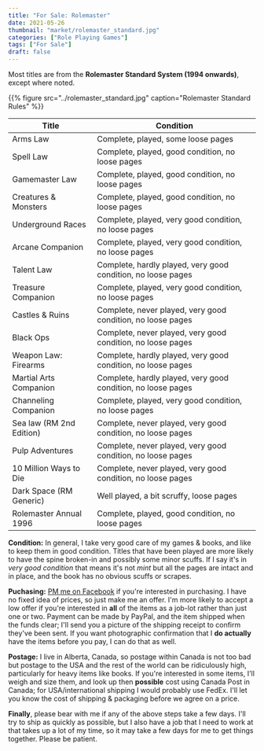 ```yaml
---
title: "For Sale: Rolemaster"
date: 2021-05-26
thumbnail: "market/rolemaster_standard.jpg"
categories: ["Role Playing Games"]
tags: ["For Sale"]
draft: false
---
```


Most titles are from the **Rolemaster Standard System (1994 onwards)**, except where noted.

{{% figure src="../rolemaster_standard.jpg" caption="Rolemaster Standard Rules" %}}

| Title                    | Condition                                                    |
| ------------------------ | ------------------------------------------------------------ |
| Arms Law                 | Complete, played, some loose pages                           |
| Spell Law                | Complete, played, good condition, no loose pages             |
| Gamemaster Law           | Complete, played, good condition, no loose pages             |
| Creatures & Monsters     | Complete, played, good condition, no loose pages             |
| Underground Races        | Complete, played, very good condition, no loose pages        |
| Arcane Companion         | Complete, played, very good condition, no loose pages        |
| Talent Law               | Complete, hardly played, very good condition, no loose pages |
| Treasure Companion       | Complete, played, very good condition, no loose pages        |
| Castles & Ruins          | Complete, never played, very good condition, no loose pages  |
| Black Ops                | Complete, never played, very good condition, no loose pages  |
| Weapon Law: Firearms     | Complete, hardly played, very good condition, no loose pages |
| Martial Arts Companion   | Complete, hardly played, very good condition, no loose pages |
| Channeling Companion     | Complete, played, very good condition, no loose pages        |
| Sea law (RM 2nd Edition) | Complete, never played, very good condition, no loose pages  |
| Pulp Adventures          | Complete, never played, very good condition, no loose pages  |
| 10 Million Ways to Die   | Complete, never played, very good condition, no loose pages  |
| Dark Space (RM Generic)  | Well played, a bit scruffy, loose pages                      |
| Rolemaster Annual 1996   | Complete, played, good condition, no loose pages             |

**Condition:** In general, I take very good care of my games & books, and like to keep them in good condition. Titles that have been played are more likely to have the spine broken-in and possibly some minor scuffs. If I say it's in _very good condition_ that means it's not _mint_ but all the pages are intact and in place, and the book has no obvious scuffs or scrapes.

**Puchasing:** [PM me on Facebook](https://www.facebook.com/paul.umbers) if you're interested in purchasing. I have no fixed idea of prices, so just make me an offer. I'm more likely to accept a low offer if you're interested in **all** of the items as a job-lot rather than just one or two. Payment can be made by PayPal, and the item shipped when the funds clear; I'll send you a picture of the shipping receipt to confirm they've been sent. If you want photographic confirmation that I **do actually** have the items before you pay, I can do that as well.

**Postage:** I live in Alberta, Canada, so postage within Canada is not too bad but postage to the USA and the rest of the world can be ridiculously high, particularly for heavy items like books. If you're interested in some items, I'll weigh and size them, and look up then **possible** cost using Canada Post in Canada; for USA/international shipping I would probably use FedEx. I'll let you know the cost of shipping & packaging before we agree on a price.

**Finally**, please bear with me if any of the above steps take a few days. I'll try to ship as quickly as possible, but I also have a job that I need to work at that takes up a lot of my time, so it may take a few days for me to get things together. Please be patient.
